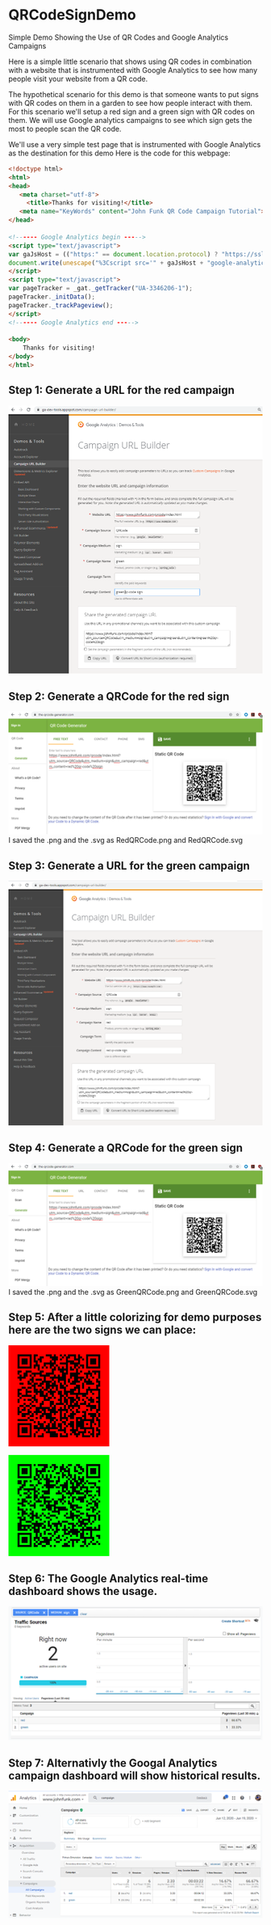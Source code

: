 # QRCodeSignDemo
Simple Demo Showing the Use of QR Codes and Google Analytics Campaigns

Here is a simple little scenario that shows using QR codes in combination with a website that is instrumented with Google Analytics to see how many people visit your website from a QR code.   

The hypothetical scenario for this demo is that someone wants to put signs with QR codes on them in a garden to see how people interact with them.  For this scenario we'll setup a red sign and a green sign with QR codes on them.  We will use Google analytics campaigns to see which sign gets the most to people scan the QR code.

We'll use a very simple test page that is instrumented with Google Analytics as the destination for this demo
Here is the code for this webpage:
```html
<!doctype html>
<html>
<head>
   <meta charset="utf-8">
     <title>Thanks for visiting!</title>
   <meta name="KeyWords" content="John Funk QR Code Campaign Tutorial">
</head>

<!------ Google Analytics begin ----->
<script type="text/javascript">
var gaJsHost = (("https:" == document.location.protocol) ? "https://ssl." : "http://www.");
document.write(unescape("%3Cscript src='" + gaJsHost + "google-analytics.com/ga.js' type='text/javascript'%3E%3C/script%3E"));
</script>
<script type="text/javascript">
var pageTracker = _gat._getTracker("UA-3346206-1");
pageTracker._initData();
pageTracker._trackPageview();
</script>
<!------ Google Analytics end ----->    
    
<body>
    Thanks for visiting!
</body>
</html>

```

## Step 1:  Generate a URL for the red campaign
![Google Campaign Builder Red Campaign](CampaignBuilder_RedCampaign.png)

## Step 2: Generate a QRCode for the red sign
![QRCode Generator for Red Sign](QRCodeGenerator_GreenQRCode.png)
I saved the .png and the .svg as RedQRCode.png and RedQRCode.svg

## Step 3: Generate a URL for the green campaign
![Google Campaign Builder Green Campaign](CampaignBuilder_GreenCampaign.png)

## Step 4: Generate a QRCode for the green sign
![QRCode Generator for Green Sign](QRCodeGenerator_GreenQRCode.png)
I saved the .png and the .svg as GreenQRCode.png and GreenQRCode.svg

## Step 5: After a little colorizing for demo purposes here are the two signs we can place:
![Red Sign](RedRedQRCode.png)

![Green Sign](GreenGreenQRCode.png)

## Step 6: The Google Analytics real-time dashboard shows the usage. 
![Google Analytics Real-Time Dashboard](GoogleAnalyticsRealtimeDashboard.png)

## Step 7: Alternativly the Googal Analytics campaign dashboard will show historical results.
![Google Analytics Campaign Dashboard](GoogleAnalyticsCampaignDashboard.png)
